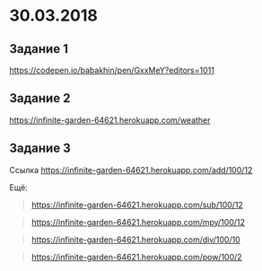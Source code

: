 # 30.03.2018

## Задание 1

https://codepen.io/babakhin/pen/GxxMeY?editors=1011

## Задание 2

https://infinite-garden-64621.herokuapp.com/weather

## Задание 3

Ссылка https://infinite-garden-64621.herokuapp.com/add/100/12

Ещё:

> https://infinite-garden-64621.herokuapp.com/sub/100/12

> https://infinite-garden-64621.herokuapp.com/mpy/100/12

> https://infinite-garden-64621.herokuapp.com/div/100/10

> https://infinite-garden-64621.herokuapp.com/pow/100/2

